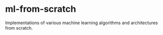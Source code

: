 # ml-from-scratch
Implementations of various machine learning algorithms and architectures from scratch.

